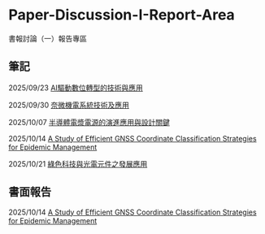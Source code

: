 # Paper-Discussion-I-Report-Area
書報討論（一）報告專區
## 筆記

2025/09/23 [AI驅動數位轉型的技術與應用](https://github.com/jinrui117/Paper-Discussion-I-Report-Area/blob/main/%E6%9B%B8%E5%A0%B1%E8%A8%8E%E8%AB%9620250923.pdf)

2025/09/30 [奈微機電系統技術及應用](https://github.com/jinrui117/Paper-Discussion-I-Report-Area/blob/main/%E6%9B%B8%E5%A0%B1%E8%A8%8E%E8%AB%9620250930.pdf)

2025/10/07 [半導體電漿電源的演進應用與設計關鍵](https://github.com/jinrui117/Paper-Discussion-I-Report-Area/blob/main/%E6%9B%B8%E5%A0%B1%E8%A8%8E%E8%AB%9620251007.pdf)

2025/10/14 [A Study of Efficient GNSS Coordinate Classification Strategies for Epidemic Management](https://github.com/jinrui117/Paper-Discussion-I-Report-Area/blob/main/%E6%9B%B8%E5%A0%B1%E8%A8%8E%E8%AB%9620251014.pdf)

2025/10/21 [綠色科技與光電元件之發展應用](https://github.com/jinrui117/Paper-Discussion-I-Report-Area/blob/main/%E6%9B%B8%E5%A0%B1%E8%A8%8E%E8%AB%9620251021.pdf)

## 書面報告

2025/10/14 [A Study of Efficient GNSS Coordinate Classification Strategies for Epidemic Management](https://github.com/jinrui117/Paper-Discussion-I-Report-Area/blob/main/%E6%9B%B8%E5%A0%B1%E8%A8%8E%E8%AB%96%E5%AE%8C%E6%95%B4%E6%9B%B8%E9%9D%A2%E5%A0%B1%E5%91%8A20251014.pdf)
